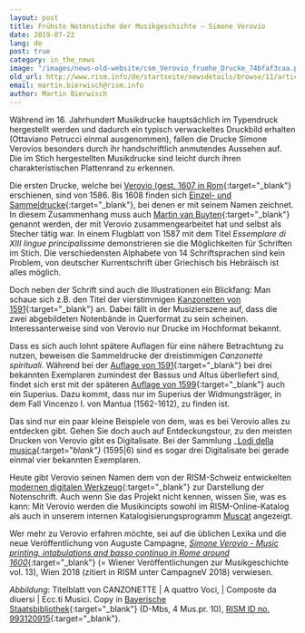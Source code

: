 ```yaml
---
layout: post
title: Frühste Notenstiche der Musikgeschichte – Simone Verovio
date: 2019-07-22
lang: de
post: true
category: in_the_news
image: "/images/news-old-website/csm_Verovio_fruehe_Drucke_74bfaf3caa.png"
old_url: http://www.rism.info/de/startseite/newsdetails/browse/11/article/64/music-historys-earliest-engraved-notes-simone-verovio.html
email: martin.bierwisch@rism.info
author: Martin Bierwisch
---
```


Während im 16. Jahrhundert Musikdrucke hauptsächlich im Typendruck hergestellt werden und dadurch ein typisch verwackeltes Druckbild erhalten (Ottaviano Petrucci einmal ausgenommen), fallen die Drucke Simone Verovios besonders durch ihr handschriftlich anmutendes Aussehen auf. Die im Stich hergestellten Musikdrucke sind leicht durch ihren charakteristischen Plattenrand zu erkennen.

Die ersten Drucke, welche bei [Verovio (gest. 1607 in Rom](https://opac.rism.info/search?id=pe30092268&Language=en){:target="_blank"} erschienen, sind von 1586. Bis 1608 finden sich [Einzel- und Sammeldrucke](https://opac.rism.info/search?View=rism&q=Verovio+simone){:target="_blank"}, bei denen er mit seinem Namen zeichnet. In diesem Zusammenhang muss auch [Martin van Buyten](https://opac.rism.info/search?View=rism&q=Buyten+Martin&Language=en){:target="_blank"} genannt werden, der mit Verovio zusammengearbeitet hat und selbst als Stecher tätig war. In einem Flugblatt von 1587 mit dem Titel _Essemplare di XIII lingue principalissime_ demonstrieren sie die Möglichkeiten für Schriften im Stich. Die verschiedensten Alphabete von 14 Schriftsprachen sind kein Problem, von deutscher Kurrentschrift über Griechisch bis Hebräisch ist alles möglich.

Doch neben der Schrift sind auch die Illustrationen ein Blickfang: Man schaue sich z.B. den Titel der vierstimmigen [Kanzonetten von 1591](https://opac.rism.info/search?id=993120915&View=rism&Language=en){:target="_blank"} an. Dabei fällt in der Musizierszene auf, dass die zwei abgebildeten Notenbände in Querformat zu sein scheinen. Interessanterweise sind von Verovio nur Drucke im Hochformat bekannt.

Dass es sich auch lohnt spätere Auflagen für eine nähere Betrachtung zu nutzen, beweisen die Sammeldrucke der dreistimmigen _Canzonette spirituali_. Während bei der [Auflage von 1591](https://opac.rism.info/search?id=993120916){:target="_blank"} bei drei bekannten Exemplaren zumindest der Bassus und Altus überliefert sind, findet sich erst mit der späteren [Auflage von 1599](https://opac.rism.info/search?id=993121081){:target="_blank"} auch ein Superius. Dazu kommt, dass nur im Superius der Widmungsträger, in dem Fall Vincenzo I. von Mantua (1562-1612), zu finden ist.

Das sind nur ein paar kleine Beispiele von dem, was es bei Verovio alles zu entdecken gibt. Gehen Sie doch auch auf Entdeckungstour, zu den meisten Drucken von Verovio gibt es Digitalisate. Bei der Sammlung _[Lodi della musica](https://opac.rism.info/search?id=993122166&View=rism&Language=en){:target="_blank"}_ (1595\|6) sind es sogar drei Digitalisate bei gerade einmal vier bekannten Exemplaren.

Heute gibt Verovio seinen Namen dem von der RISM-Schweiz entwickelten [modernen digitalen Werkzeug](http://www.verovio.org/index.xhtml){:target="_blank"} zur Darstellung der Notenschrift. Auch wenn Sie das Projekt nicht kennen, wissen Sie, was es kann: Mit Verovio werden die Musikincipts sowohl im RISM-Online-Katalog als auch in unserem internen Katalogisierungsprogramm [Muscat](/community/muscat.html) angezeigt.

Wer mehr zu Verovio erfahren möchte, sei auf die üblichen Lexika und die neue Veröffentlichung von Auguste Campagne, [_Simone Verovio - Music printing, intabulations and basso continuo in Rome around 1600_](http://www.boehlau-verlag.com/978-3-205-20506-7.html){:target="_blank"} (= Wiener Veröffentlichungen zur Musikgeschichte vol. 13), Wien 2018 (zitiert in RISM unter CampagneV 2018) verwiesen.

_Abbildung_: Titelblatt von CANZONETTE \| A quattro Voci, \| Composte da diuersi \| Ecc.ti Musici. Copy in [Bayerische Staatsbibliothek](http://nbn-resolving.de/urn/resolver.pl?urn=urn:nbn:de:bvb:12-bsb00074058-8){:target="_blank"} (D-Mbs, 4 Mus.pr. 10), [RISM ID no. 993120915](https://opac.rism.info/search?id=993120915){:target="_blank"}.
